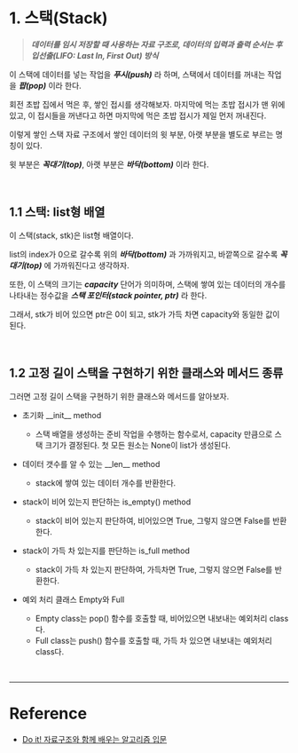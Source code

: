 # 1. 스택(Stack)

> **_데이터를 임시 저장할 때 사용하는 자료 구조로, 데이터의 입력과 출력 순서는 후입선출(LIFO: Last In, First Out) 방식_**

이 스택에 데이터를 넣는 작업을 **_푸시(push)_** 라 하며, 스택에서 데이터를 꺼내는 작업을 **_팝(pop)_** 이라 한다.

회전 초밥 집에서 먹은 후, 쌓인 접시를 생각해보자. 마지막에 먹는 초밥 접시가 맨 위에 있고, 이 접시들을 꺼낸다고 하면 마지막에 먹은 초밥 접시가 제일 먼저 꺼내진다.

이렇게 쌓인 스택 자료 구조에서 쌓인 데이터의 윗 부분, 아랫 부분을 별도로 부르는 명칭이 있다.

윗 부분은 **_꼭대기(top)_**, 아랫 부분은 **_바닥(bottom)_** 이라 한다.

<br>

## 1.1 스택: list형 배열

이 스택(stack, stk)은 list형 배열이다.

list의 index가 0으로 갈수록 위의 **_바닥(bottom)_** 과 가까워지고, 바깥쪽으로 갈수록 **_꼭대기(top)_** 에 가까워진다고 생각하자.

또한, 이 스택의 크기는 **_capacity_** 단어가 의미하며, 스택에 쌓여 있는 데이터의 개수를 나타내는 정수값을 **_스택 포인터(stack pointer, ptr)_** 라 한다.

그래서, stk가 비어 있으면 ptr은 0이 되고, stk가 가득 차면 capacity와 동일한 값이 된다.

<br>

## 1.2 고정 길이 스택을 구현하기 위한 클래스와 메서드 종류  

그러면 고정 길이 스택을 구현하기 위한 클래스와 메서드를 알아보자.  

- 초기화 \_\_init\_\_ method
    - 스택 배열을 생성하는 준비 작업을 수행하는 함수로서, capacity 만큼으로 스택 크기가 결정된다. 첫 모든 원소는 None이 list가 생성된다.  

- 데이터 갯수를 알 수 있는 \_\_len\_\_ method   
    - stack에 쌓여 있는 데이터 개수를 반환한다.  

- stack이 비어 있는지 판단하는 is_empty() method
    - stack이 비어 있는지 판단하여, 비어있으면 True, 그렇지 않으면 False를 반환한다.  

- stack이 가득 차 있는지를 판단하는 is_full method
    - stack이 가득 차 있는지 판단하여, 가득차면 True, 그렇지 않으면 False를 반환한다.  

- 예외 처리 클래스 Empty와 Full
    - Empty class는 pop() 함수를 호출할 때, 비어있으면 내보내는  예외처리 class다.  
    - Full class는 push() 함수를 호출할 때, 가득 차 있으면 내보내는 예외처리 class다.  

<br>

---

# Reference

- [Do it! 자료구조와 함께 배우는 알고리즘 입문](http://www.kyobobook.co.kr/product/detailViewKor.laf?barcode=9791163031727)
